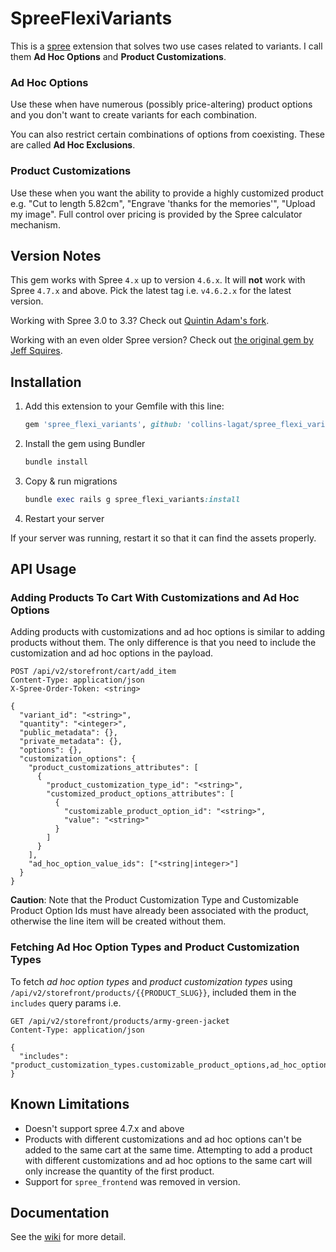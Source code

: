 # SpreeFlexiVariants

This is a [spree](http://spreecommerce.com) extension that solves two use cases related to variants. I call them **Ad Hoc Options** and **Product Customizations**.

### Ad Hoc Options

Use these when have numerous (possibly price-altering) product options and you don't want to create variants for each combination.

You can also restrict certain combinations of options from coexisting. These are called **Ad Hoc Exclusions**.

### Product Customizations

Use these when you want the ability to provide a highly customized product e.g. "Cut to length 5.82cm", "Engrave 'thanks for the memories'", "Upload my image". Full control over pricing is provided by the Spree calculator mechanism.

## Version Notes

This gem works with Spree `4.x` up to version `4.6.x`. It will **not** work with Spree `4.7.x` and above. Pick the latest tag i.e. `v4.6.2.x` for the latest version.

Working with Spree 3.0 to 3.3? Check out [Quintin Adam's fork](https://github.com/QuintinAdam/spree_flexi_variants).

Working with an even older Spree version? Check out [the original gem by Jeff Squires](https://github.com/jsqu99/spree_flexi_variants).

## Installation

1. Add this extension to your Gemfile with this line:

   ```ruby
   gem 'spree_flexi_variants', github: 'collins-lagat/spree_flexi_variants', tag: 'v4.6.2.5'
   ```

2. Install the gem using Bundler

   ```ruby
   bundle install
   ```

3. Copy & run migrations

   ```ruby
   bundle exec rails g spree_flexi_variants:install
   ```

4. Restart your server

If your server was running, restart it so that it can find the assets properly.


## API Usage

### Adding Products To Cart With Customizations and Ad Hoc Options
Adding products with customizations and ad hoc options is similar to adding products without them. The only difference is that you need to include the customization and ad hoc options in the payload.

```http
POST /api/v2/storefront/cart/add_item
Content-Type: application/json
X-Spree-Order-Token: <string>

{
  "variant_id": "<string>",
  "quantity": "<integer>",
  "public_metadata": {},
  "private_metadata": {},
  "options": {},
  "customization_options": {
    "product_customizations_attributes": [
      {
        "product_customization_type_id": "<string>",
        "customized_product_options_attributes": [
          {
            "customizable_product_option_id": "<string>",
            "value": "<string>"
          }
        ]
      }
    ],
    "ad_hoc_option_value_ids": ["<string|integer>"]
  }
}
```
**Caution**: Note that the Product Customization Type and Customizable Product Option Ids must have already been associated with the product, otherwise the line item will be created without them.

### Fetching Ad Hoc Option Types and Product Customization Types
To fetch _ad hoc option types_ and _product customization types_ using `/api/v2/storefront/products/{{PRODUCT_SLUG}}`, included them in the `includes` query params i.e.

```http
GET /api/v2/storefront/products/army-green-jacket
Content-Type: application/json

{
  "includes": "product_customization_types.customizable_product_options,ad_hoc_option_types.ad_hoc_option_values"
}
```
## Known Limitations

- Doesn't support spree 4.7.x and above
- Products with different customizations and ad hoc options can't be added to the same cart at the same time. Attempting to add a product with different customizations and ad hoc options to the same cart will only increase the quantity of the first product.
- Support for `spree_frontend` was removed in version.

## Documentation

See the [wiki](https://github.com/jsqu99/spree_flexi_variants/wiki) for more detail.
